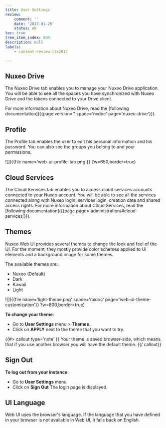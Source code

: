 ```yaml
---
title: User Settings
review:
    comment: ''
    date: '2017-01-26'
    status: ok
toc: true
tree_item_index: 800
description: null
labels:
    - content-review-lts2017

---
```

## Nuxeo Drive

The Nuxeo Drive tab enables you to manage your Nuxeo Drive application. You will be able to see all the spaces you have synchronized with Nuxeo Drive and the tokens connected to your Drive client.

For more information about Nuxeo Drive, read the [following documentation]({{page version='' space='nxdoc' page='nuxeo-drive'}}).

## Profile

The Profile tab enables the user to edit his personal information and his password. You can also see the groups you belong to and your permissions.

![]({{file name='web-ui-profile-tab.png'}} ?w=650,border=true)


## Cloud Services

The Cloud Services tab enables you to access cloud services accounts connected to your Nuxeo account. You will be able to see all the services connected along with Nuxeo login, services login, creation date and shared access rights.
For more information about Cloud Services, read the [following documentation]({{page page='administration/#cloud-services'}}).

## Themes

Nuxeo Web UI provides several themes to change the look and feel of the UI. For the moment, they mostly provide color schemes applied to UI elements and a background image for some themes.

The available themes are:

- Nuxeo (Default)
- Dark
- Kawaii
- Light

![]({{file name='light-theme.png' space='nxdoc' page='web-ui-theme-customization'}} ?w=800,border=true)

**To change your theme**:
- Go to **User Settings** menu > **Themes**.
- Click on **APPLY** next to the theme that you want to try.

{{#> callout type='note' }}
Your theme is saved browser-side, which means that if you use another browser you will have the default theme.
{{/ callout}}

## Sign Out

**To log out from your instance**:
- Go to **User Settings** menu
- Click on **Sign Out**
The login page is displayed.

## UI Language

Web UI uses the browser's language. If the language that you have defined in your browser is not available in Web UI, it falls back on English.
